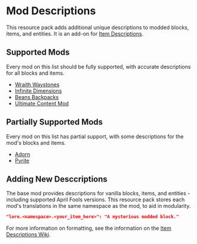 # Mod Descriptions

This resource pack adds additional unique descriptions to modded blocks, items, and entities. It is an add-on for [Item Descriptions](https://modrinth.com/mod/item-descriptions).

## Supported Mods
Every mod on this list should be fully supported, with accurate descriptions for all blocks and items.

- [Wraith Waystones](https://modrinth.com/mod/fwaystones)
- [Infinite Dimensions](https://modrinth.com/mod/infinite-dimensions)
- [Beans Backpacks](https://modrinth.com/mod/beans-backpacks)
- [Ultimate Content Mod](https://modrinth.com/mod/ultimate-content-mod)


## Partially Supported Mods
Every mod on this list has partial support, with some descriptions for the mod's blocks and items.

- [Adorn](https://modrinth.com/mod/adorn)
- [Pyrite](https://modrinth.com/mod/pyrite)

## Adding New Desccriptions

The base mod provides descriptions for vanilla blocks, items, and entities - including supported April Fools versions. This resource pack stores each mod's translations in the same namespace as the mod, to aid in modularity.

```json
"lore.<namespace>.<your_item_here>": "A mysterious modded block."
```

For more information on formatting, see the information on the [Item Descriptions Wiki](https://moddedmc.org/en/mod/item-descriptions/docs).
